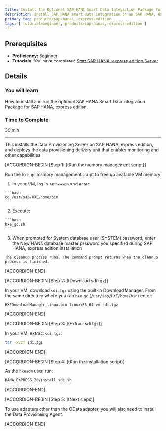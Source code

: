```yaml
---
title: Install the Optional SAP HANA Smart Data Integration Package for SAP HANA, express edition
description: Install SAP HANA smart data integration on an SAP HANA, express edition system.
primary_tag: products>sap-hana\,-express-edition
tags: [ tutorial>beginner, products>sap-hana\,-express-edition ]
---
```


<!-- loio7621f586085b4a93898290e1571e560a -->

## Prerequisites
 - **Proficiency:** Beginner
 - **Tutorials:**  You have completed [Start SAP HANA, express edition Server](http://developers.sap.com/tutorials/hxe-ua-getting-started-vm.html)  

## Details
### You will learn
How to install and run the optional SAP HANA Smart Data Integration Package for SAP HANA, express edition.

### Time to Complete
30 min

---

This installs the Data Provisioning Server on SAP HANA, express edition, and deploys the data provisioning delivery unit that enables monitoring and other capabilities.

[ACCORDION-BEGIN [Step 1: ](Run the memory management script)]

Run the `hxe_gc` memory management script to free up available VM memory

1.   In your VM, log in as `hxeadm` and enter: 

    ```bash
    cd /usr/sap/HXE/home/bin
    ```

2.   Execute: 

    ```bash
    hxe_gc.sh
    ```

3.   When prompted for System database user (SYSTEM) password, enter the New HANA database master password you specified during SAP HANA, express edition installation 

    The cleanup process runs. The command prompt returns when the cleanup process is finished.

[ACCORDION-END]

[ACCORDION-BEGIN [Step 2: ](Download sdi.tgz)]

In your VM, download `sdi.tgz` using the built-in Download Manager. From the same directory where you ran `hxe_gc` (`/usr/sap/HXE/home/bin`) enter:

```bash
HXEDownloadManager_linux.bin linuxx86_64 vm sdi.tgz
```

[ACCORDION-END]

[ACCORDION-BEGIN [Step 3: ](Extract sdi.tgz)]

In your VM, extract `sdi.tgz`:

```bash
tar -xvzf sdi.tgz
```

[ACCORDION-END]

[ACCORDION-BEGIN [Step 4: ](Run the installation script)]

As the `hxeadm` user, run:

```bash
HANA_EXPRESS_20/install_sdi.sh
```

[ACCORDION-END]

[ACCORDION-BEGIN [Step 5: ](Next steps)]

To use adapters other than the OData adapter, you will also need to install the Data Provisioning Agent.

[ACCORDION-END]


